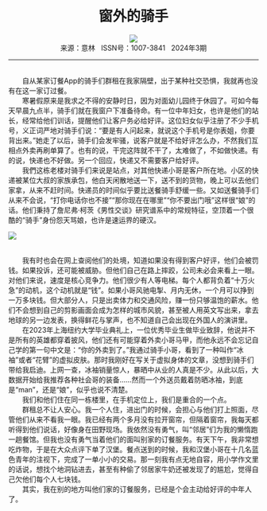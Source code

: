 # <center>窗外的骑手</center>

<div align=center><img src="http://fslib.vip.qikan.cn/img.ashx?key=%d7%f7%d5%df%a3%ba%d5%c5%e2%f9%ce%a2"></div>

<center>来源：意林   ISSN号：1007-3841   2024年3期</center>

* * *

<br>　　自从某家订餐App的骑手们群租在我家隔壁，出于某种社交恐惧，我就再也没有在这一家订过餐。  
　　寒暑假原来是我求之不得的安静时日，因为对面幼儿园终于休园了。可如今每天早晨九点半，骑手们就在我窗户下准备待命。有一位中年妇女，也许是他们的站长，经常给他们训话，提醒他们让客户务必给好评。这位妇女似乎注册了不少手机号，义正词严地对骑手们说：“要是有人问起来，就说这个手机号是你表姐，你要背出来。”她走了以后，骑手们会发牢骚，说客户就是不给好评怎么办，不然我们互相点外卖再刷单算了。也有的说，干完这阵就不干了，太难做了，不如做快递。有的说，快递也不好做。另一个回应，快递又不需要客户给好评。  
　　我們这栋老楼对骑手们来说是站点，对其他快递小哥是客户所在地。小区的快递被某位大叔的家族承包，他白天闲散地送一下，送不到的货物，晚上可以去他们家拿，从来不赶时间。快递员的时间似乎要比送餐骑手舒缓一些。又如送餐骑手们从来不会说，“打你电话你也不接”“那你现在在哪里”“你不要出门哦”这样很“娘”的话。他们秉持了詹尼弗·柯茨《男性交谈》研究谱系中的常规特征，空顶着一个很酷的“骑手”身份怨天骂娘，也许是速运界的硬汉。

![](http://img.resource.qikan.cn/markvip/qkimages/yili/yili202403/yili20240309-1-l.jpg)

  
<br>　　我有时也会在网上查阅他们的处境，知道如果没有得到客户好评，他们会被罚钱。如果投诉，还可能被威胁。但他们自己在路上摔跤，公司未必会来看上一眼。对他们来说，速度是核心竞争力。他们很少有人等电梯。每个人都背负着“十万火急”的动机，这个动机就是“钱”。如果小哥风驰电掣、月内无休，一个月可以挣到一万多块钱。但大部分人，只是出卖体力和交通风险，赚一份只够温饱的薪水。他们不会想到自己的剪影画面会成为怎样的城市风貌，甚至被人用英文写出来，拿去地球的另一边发表，换得鲜花与掌声，也不知道自己会出现在外国人的演讲里。  
　　在2023年上海纽约大学毕业典礼上，一位优秀毕业生做毕业致辞，他说并不是所有的英雄都穿着披风，他们还有可能穿着外卖小哥马甲，而他永远不会忘记自己学的第一句中文是：“你的外卖到了。”我通过骑手小哥，看到了一种叫作“冰袖”或者“花臂”的虚拟皮肤。那时我刚好在写关于虚拟身体的文章，没想到骑手们带给我启迪。上网一查，冰袖销量惊人，暴晒中从业的人真是不少。从此以后，大数据开始给我推荐各种社会哥的装备……然而一个外送员戴着防晒冰袖，到底是“man”，还是“娘”，似乎也说不清楚。  
　　我们和他们住在同一栋楼里，在手机定位上，我们是重合的一个点。  
　　群租总不让人安心。我一个人住，进出门的时候，会担心与他们打上照面，尽管他们从来不看我一眼。我已经有两个多月没有拉开窗帘，但隔着窗帘，我每天都听得到他们说话，好像身在田野现场。我依然没有勇气，叫“邻居”们为我的懒惰跑一趟餐馆。但我也没有勇气当着他们的面叫别家的订餐服务。有天下午，我非常想吃炸物，于是在大众点评下单了汉堡。餐点送到的时候，我和汉堡小哥在十几名蓝色青年的注视下，完成了一单小小的交易。那一刻我有点无地自容，用小学作文里的话说，想找个地洞钻进去，甚至有种偷了邻居家牛奶还被发现了的尴尬，觉得自己欠他们每个人七块钱。  
　　其实，我在别的地方叫他们家的订餐服务，已经是个会主动给好评的中年人了。
